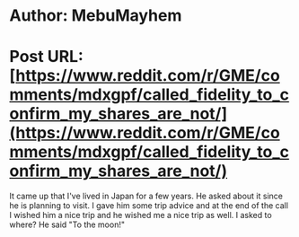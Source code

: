 # Author: MebuMayhem
# Post URL: [https://www.reddit.com/r/GME/comments/mdxgpf/called_fidelity_to_confirm_my_shares_are_not/](https://www.reddit.com/r/GME/comments/mdxgpf/called_fidelity_to_confirm_my_shares_are_not/)


It came up that I've lived in Japan for a few years. He asked about it since he is planning to visit. I gave him some trip advice and at the end of the call I wished him a nice trip and he wished me a nice trip as well. I asked to where? He said "To the moon!"
